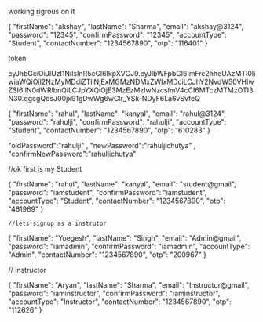 working rigrous on it 


<!--
    User 1 
    1 send the otp route
    {
    "email":"aryan@3124"
    }

    2 the signup 
    {
    "firstName": "Aryan",
    "lastName": "Sharma",
    "email": "aryan@3124",
    "password": "examplePassword123",
    "confirmPassword": "examplePassword123",
    "accountType": "Student",
    "contactNumber": "1234567890",
    "otp": "142242"
    }
     
    3 login
    token eyJhbGciOiJIUzI1NiIsInR5cCI6IkpXVCJ9.eyJlbWFpbCI6ImFyeWFuQDMxMjQiLCJpZCI6IjY3MzFmNTUwNzc4N2VjNjMxMjNjMDc2NyIsImFjY291bnRUeXBlIjoiU3R1ZGVudCIsImlhdCI6MTczMTMyNzM3NSwiZXhwIjoxNzMxMzM0NTc1fQ.9-WzUbwkGzNr46QI7de-U2pEDKrQR1PAeYHUF8lWWXs   
    tbis token can be further usable 

    
    
    {
    "email" :"bhanu@3124
    }
      
    {
      "email":"anuj@3124"
    }

    {
    "firstName": "Aryan",
    "lastName": "Sharma",
    "email": "aryan@3124",
    "password": "examplePassword123",
    "confirmPassword": "examplePassword123",
    "accountType": "Student",
    "contactNumber": "1234567890",
    "otp": "142242"
    }

 -->





 {
    "firstName": "akshay",
    "lastName": "Sharma",
    "email": "akshay@3124",
    "password": "12345",
    "confirmPassword": "12345",
    "accountType": "Student",
    "contactNumber": "1234567890",
    "otp": "116401"
}

token 

eyJhbGciOiJIUzI1NiIsInR5cCI6IkpXVCJ9.eyJlbWFpbCI6ImFrc2hheUAzMTI0IiwiaWQiOiI2NzMyMDdiZTllNjExMGMzNDMxZWIxMDciLCJhY2NvdW50VHlwZSI6IlN0dWRlbnQiLCJpYXQiOjE3MzEzMzIwNzcsImV4cCI6MTczMTMzOTI3N30.qgcgQdsJ00jx91gDwWg6wClr_YSk-NDyF6La6vSvfeQ



{
    "firstName": "rahul",
    "lastName": "kanyal",
    "email": "rahul@3124",
    "password": "rahulji",
    "confirmPassword": "rahulji",
    "accountType": "Student",
    "contactNumber": "1234567890",
    "otp": "610283"
}

"oldPassword":"rahulji" , 
   "newPassword":"rahuljichutya" ,
   "confirmNewPassword":"rahuljichutya"




   //ok first is my Student 

  
{
    "firstName": "rahul",
    "lastName": "kanyal",
    "email": "student@gmail",
    "password": "iamstudent",
    "confirmPassword": "iamstudent",
    "accountType": "Student",
    "contactNumber": "1234567890",
    "otp": "461969"
}


    //lets signup as a instrutor 
    
{
    "firstName": "Yoegesh",
    "lastName": "Singh",
    "email": "Admin@gmail",
    "password": "iamadmin",
    "confirmPassword": "iamadmin",
    "accountType": "Admin",
    "contactNumber": "1234567890",
    "otp": "200967"
}

   // instructor 

  {
    "firstName": "Aryan",
    "lastName": "Sharma",
    "email": "Instructor@gmail",
    "password": "iaminstructor",
    "confirmPassword": "iaminstructor",
    "accountType": "Instructor",
    "contactNumber": "1234567890",
    "otp": "112626"
}